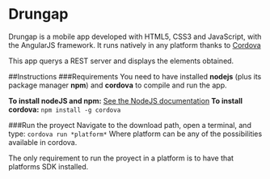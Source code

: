 # Drungap
Drungap is a mobile app developed with HTML5, CSS3 and JavaScript, with the AngularJS framework.
It runs natively in any platform thanks to [Cordova](https://cordova.apache.org/)

This app querys a REST server and displays the elements obtained.


##Instructions
###Requirements
You need to have installed **nodejs** (plus its package manager **npm**) and **cordova** to compile and run the app.

**To install nodeJS and npm:** [See the NodeJS documentation](https://nodejs.org/en/download/package-manager/)
**To install cordova:** `npm install -g cordova`

###Run the proyect
Navigate to the download path, open a terminal, and type: `cordova run *platform*`
Where platform can be any of the possibilities available in cordova.

The only requirement to run the proyect in a platform is to have that platforms SDK installed.
